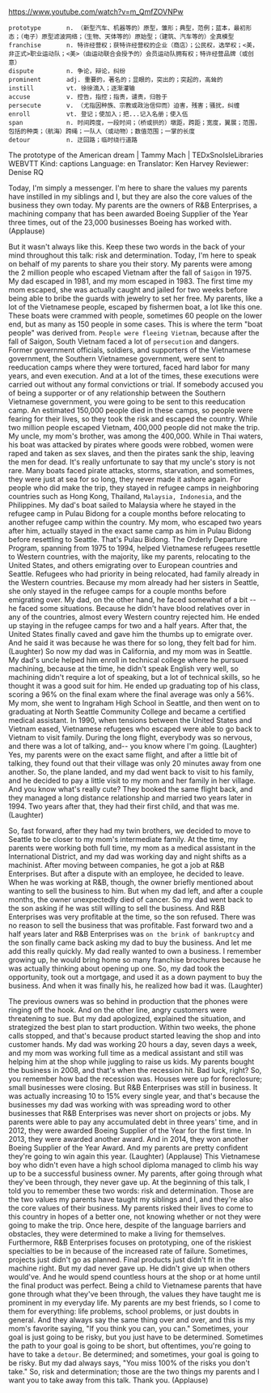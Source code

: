 https://www.youtube.com/watch?v=m_QmfZOVNPw

```
prototype       n. （新型汽车、机器等的）原型，雏形；典型，范例；蓝本，最初形态；（电子）原型滤波网络；（生物、天体等的）原始型；（建筑、汽车等的）全真模型
franchise       n. 特许经营权；获特许经营权的企业（商店）；公民权，选举权；<美，非正式>职业运动队；<美>（由运动联合会授予的）会员运动队拥有权；特许经营品牌（或创意）
dispute         n. 争论，辩论，纠纷
prominent       adj. 重要的，著名的；显眼的，突出的；突起的，高耸的
instill         vt. 徐徐滴入；逐渐灌输
accuse          v. 控告，指控；指责，谴责，归咎于
persecute       v. （尤指因种族、宗教或政治信仰而）迫害，残害；骚扰，纠缠
enroll          vt. 登记；使加入；把...记入名册；使入伍
span            n. 时间跨度，一段时间；（桥或拱的）墩距，跨距；宽度，翼展；范围，包括的种类；（航海）跨绳；一队人（或动物）；数值范围；一掌的长度
detour          n. 迂回路；临时绕行道路
```

The prototype of the American dream | Tammy Mach | TEDxSnoIsleLibraries
WEBVTT Kind: captions Language: en Translator: Ken Harvey Reviewer: Denise RQ 

Today, I'm simply a messenger. I'm here to share the values my parents have instilled in my siblings and I, but they are also the core values of the business they own today. My parents are the owners of R&amp;B Enterprises, a machining company that has been awarded Boeing Supplier of the Year three times, out of the 23,000 businesses Boeing has worked with. (Applause) 

But it wasn't always like this. Keep these two words in the back of your mind throughout this talk: risk and determination. Today, I'm here to speak on behalf of my parents to share you their story. My parents were among the 2 million people who escaped Vietnam after the fall of `Saigon` in 1975. My dad escaped in 1981, and my mom escaped in 1983. The first time my mom escaped, she was actually caught and jailed for two weeks before being able to bribe the guards with jewelry to set her free. My parents, like a lot of the Vietnamese people, escaped by fishermen boat, a lot like this one. These boats were crammed with people, sometimes 60 people on the lower end, but as many as 150 people in some cases. This is where the term "boat people" was derived from. `People were fleeing Vietnam`, because after the fall of Saigon, South Vietnam faced a lot of `persecution` and dangers. Former government officials, soldiers, and supporters of the Vietnamese government, the Southern Vietnamese government, were sent to reeducation camps where they were tortured, faced hard labor for many years, and even execution. And at a lot of the times, these executions were carried out without any formal convictions or trial. If somebody accused you of being a supporter or of any relationship between the Southern Vietnamese government, you were going to be sent to this reeducation camp. An estimated 150,000 people died in these camps, so people were fearing for their lives, so they took the risk and escaped the country. While two million people escaped Vietnam, 400,000 people did not make the trip. My uncle, my mom's brother, was among the 400,000. While in Thai waters, his boat was attacked by pirates where goods were robbed, women were raped and taken as sex slaves, and then the pirates sank the ship, leaving the men for dead. It's really unfortunate to say that my uncle's story is not rare. Many boats faced pirate attacks, storms, starvation, and sometimes, they were just at sea for so long, they never made it ashore again. For people who did make the trip, they stayed in refugee camps in neighboring countries such as Hong Kong, Thailand, `Malaysia, Indonesia`, and the Philippines. My dad's boat sailed to Malaysia where he stayed in the refugee camp in Pulau Bidong for a couple months before relocating to another refugee camp within the country. My mom, who escaped two years after him, actually stayed in the exact same camp as him in Pulau Bidong before resettling to Seattle. That's Pulau Bidong. The Orderly Departure Program, spanning from 1975 to 1994, helped Vietnamese refugees resettle to Western countries, with the majority, like my parents, relocating to the United States, and others emigrating over to European countries and Seattle. Refugees who had priority in being relocated, had family already in the Western countries. Because my mom already had her sisters in Seattle, she only stayed in the refugee camps for a couple months before emigrating over. My dad, on the other hand, he faced somewhat of a bit -- he faced some situations. Because he didn't have blood relatives over in any of the countries, almost every Western country rejected him. He ended up staying in the refugee camps for two and a half years. After that, the United States finally caved and gave him the thumbs up to emigrate over. And he said it was because he was there for so long, they felt bad for him. (Laughter) So now my dad was in California, and my mom was in Seattle. My dad's uncle helped him enroll in technical college where he pursued machining, because at the time, he didn't speak English very well, so machining didn't require a lot of speaking, but a lot of technical skills, so he thought it was a good suit for him. He ended up graduating top of his class, scoring a 96% on the final exam where the final average was only a 56%. My mom, she went to Ingraham High School in Seattle, and then went on to graduating at North Seattle Community College and became a certified medical assistant. In 1990, when tensions between the United States and Vietnam eased, Vietnamese refugees who escaped were able to go back to Vietnam to visit family. During the long flight, everybody was so nervous, and there was a lot of talking, and-- you know where I'm going. (Laughter) Yes, my parents were on the exact same flight, and after a little bit of talking, they found out that their village was only 20 minutes away from one another. So, the plane landed, and my dad went back to visit to his family, and he decided to pay a little visit to my mom and her family in her village. And you know what's really cute? They booked the same flight back, and they managed a long distance relationship and married two years later in 1994. Two years after that, they had their first child, and that was me. (Laughter) 

So, fast forward, after they had my twin brothers, we decided to move to Seattle to be closer to my mom's intermediate family. At the time, my parents were working both full time, my mom as a medical assistant in the International District, and my dad was working day and night shifts as a machinist. After moving between companies, he got a job at R&amp;B Enterprises. But after a dispute with an employee, he decided to leave. When he was working at R&amp;B, though, the owner briefly mentioned about wanting to sell the business to him. But when my dad left, and after a couple months, the owner unexpectedly died of cancer. So my dad went back to the son asking if he was still willing to sell the business. And R&amp;B Enterprises was very profitable at the time, so the son refused. There was no reason to sell the business that was profitable. Fast forward two and a half years later and R&amp;B Enterprises was `on the brink of bankruptcy` and the son finally came back asking my dad to buy the business. And let me add this really quickly. My dad really wanted to own a business. I remember growing up, he would bring home so many franchise brochures because he was actually thinking about opening up one. So, my dad took the opportunity, took out a mortgage, and used it as a down payment to buy the business. And when it was finally his, he realized how bad it was. (Laughter) 

The previous owners was so behind in production that the phones were ringing off the hook. And on the other line, angry customers were threatening to sue. But my dad apologized, explained the situation, and strategized the best plan to start production. Within two weeks, the phone calls stopped, and that's because product started leaving the shop and into customer hands. My dad was working 20 hours a day, seven days a week, and my mom was working full time as a medical assistant and still was helping him at the shop while juggling to raise us kids. My parents bought the business in 2008, and that's when the recession hit. Bad luck, right? So, you remember how bad the recession was. Houses were up for foreclosure; small businesses were closing. But R&amp;B Enterprises was still in business. It was actually increasing 10 to 15% every single year, and that's because the businesses my dad was working with was spreading word to other businesses that R&amp;B Enterprises was never short on projects or jobs. My parents were able to pay any accumulated debt in three years' time, and in 2012, they were awarded Boeing Supplier of the Year for the first time. In 2013, they were awarded another award. And in 2014, they won another Boeing Supplier of the Year Award. And my parents are pretty confident they're going to win again this year. (Laughter) (Applause) This Vietnamese boy who didn't even have a high school diploma managed to climb his way up to be a successful business owner. My parents, after going through what they've been through, they never gave up. At the beginning of this talk, I told you to remember these two words: risk and determination. Those are the two values my parents have taught my siblings and I, and they're also the core values of their business. My parents risked their lives to come to this country in hopes of a better one, not knowing whether or not they were going to make the trip. Once here, despite of the language barriers and obstacles, they were determined to make a living for themselves. Furthermore, R&amp;B Enterprises focuses on prototyping, one of the riskiest specialties to be in because of the increased rate of failure. Sometimes, projects just didn't go as planned. Final products just didn't fit in the machine right. But my dad never gave up. He didn't give up when others would've. And he would spend countless hours at the shop or at home until the final product was perfect. Being a child to Vietnamese parents that have gone through what they've been through, the values they have taught me is prominent in my everyday life. My parents are my best friends, so I come to them for everything: life problems, school problems, or just doubts in general. And they always say the same thing over and over, and this is my mom's favorite saying, "If you think you can, you can." Sometimes, your goal is just going to be risky, but you just have to be determined. Sometimes the path to your goal is going to be short, but oftentimes, you're going to have to take a `detour`. Be determined; and sometimes, your goal is going to be risky. But my dad always says, "You miss 100% of the risks you don't take." So, risk and determination; those are the two things my parents and I want you to take away from this talk. Thank you. (Applause) 